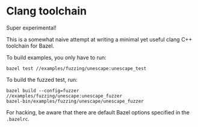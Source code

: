 # Clang toolchain

Super experimental!

This is a somewhat naive attempt at writing a minimal yet useful clang C++
toolchain for Bazel.

To build examples, you only have to run:

```
bazel test //examples/fuzzing/unescape:unescape_test
```

To build the fuzzed test, run:

```
bazel build --config=fuzzer //examples/fuzzing/unescape:unescape_fuzzer
bazel-bin/examples/fuzzing/unescape/unescape_fuzzer
```

For hacking, be aware that there are default Bazel options specified in the
`.bazelrc`.
